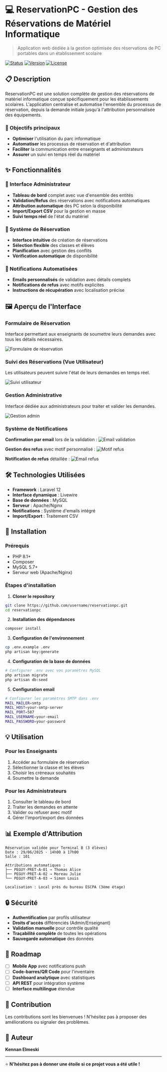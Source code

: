 # 💻 ReservationPC - Gestion des Réservations de Matériel Informatique

> Application web dédiée à la gestion optimisée des réservations de PC portables dans un établissement scolaire

[![Status](https://img.shields.io/badge/Status-Production-green)]()
[![Version](https://img.shields.io/badge/Version-1.0.0-blue)]()
[![License](https://img.shields.io/badge/License-MIT-yellow)]()

## 📋 Description

ReservationPC est une solution complète de gestion des réservations de matériel informatique conçue spécifiquement pour les établissements scolaires. L'application centralise et automatise l'ensemble du processus de réservation, depuis la demande initiale jusqu'à l'attribution personnalisée des équipements.

### 🎯 Objectifs principaux

- **Optimiser** l'utilisation du parc informatique
- **Automatiser** les processus de réservation et d'attribution
- **Faciliter** la communication entre enseignants et administrateurs
- **Assurer** un suivi en temps réel du matériel

## ✨ Fonctionnalités

### 🔐 Interface Administrateur
- **Tableau de bord** complet avec vue d'ensemble des entités
- **Validation/Refus** des réservations avec notifications automatiques
- **Attribution automatique** des PC selon la disponibilité
- **Import/Export CSV** pour la gestion en masse
- **Suivi temps réel** de l'état du matériel

### 📝 Système de Réservation
- **Interface intuitive** de création de réservations
- **Sélection flexible** des classes et élèves
- **Planification** avec gestion des conflits
- **Vérification automatique** de disponibilité

### 📧 Notifications Automatisées
- **Emails personnalisés** de validation avec détails complets
- **Notifications de refus** avec motifs explicites
- **Instructions de récupération** avec localisation précise

## 🖼️ Aperçu de l'Interface

### Formulaire de Réservation
Interface permettant aux enseignants de soumettre leurs demandes avec tous les détails nécessaires.

![Formulaire de réservation](https://kennan.alwaysdata.net/Portfolio/screens/formulaire_de_reservation.png)

### Suivi des Réservations (Vue Utilisateur)
Les utilisateurs peuvent suivre l'état de leurs demandes en temps réel.

![Suivi utilisateur](https://kennan.alwaysdata.net/Portfolio/screens/reservations_en_attentes_user.png)

### Gestion Administrative
Interface dédiée aux administrateurs pour traiter et valider les demandes.

![Gestion admin](https://kennan.alwaysdata.net/Portfolio/screens/reservations_en_attentes_admin.png)

### Système de Notifications

**Confirmation par email** lors de la validation :
![Email validation](https://kennan.alwaysdata.net/Portfolio/screens/mail_reservation_validee.png)

**Gestion des refus** avec motif personnalisé :
![Motif refus](https://kennan.alwaysdata.net/Portfolio/screens/motif_refus_reservation.png)

**Notification de refus** détaillée :
![Email refus](https://kennan.alwaysdata.net/Portfolio/screens/mail_refus_reservation.png)

## 🛠️ Technologies Utilisées

- **Framework** : Laravel 12
- **Interface dynamique** : Livewire
- **Base de données** : MySQL
- **Serveur** : Apache/Nginx
- **Notifications** : Système d'emails intégré
- **Import/Export** : Traitement CSV

## 🚀 Installation

### Prérequis
- PHP 8.1+
- Composer
- MySQL 5.7+
- Serveur web (Apache/Nginx)

### Étapes d'installation

1. **Cloner le repository**
```bash
git clone https://github.com/username/reservationpc.git
cd reservationpc
```

2. **Installation des dépendances**
```bash
composer install
```

3. **Configuration de l'environnement**
```bash
cp .env.example .env
php artisan key:generate
```

4. **Configuration de la base de données**
```bash
# Configurer .env avec vos paramètres MySQL
php artisan migrate
php artisan db:seed
```

5. **Configuration email**
```bash
# Configurer les paramètres SMTP dans .env
MAIL_MAILER=smtp
MAIL_HOST=your-smtp-server
MAIL_PORT=587
MAIL_USERNAME=your-email
MAIL_PASSWORD=your-password
```

## 💡 Utilisation

### Pour les Enseignants
1. Accéder au formulaire de réservation
2. Sélectionner la classe et les élèves
3. Choisir les créneaux souhaités
4. Soumettre la demande

### Pour les Administrateurs
1. Consulter le tableau de bord
2. Traiter les demandes en attente
3. Valider ou refuser avec motif
4. Gérer l'import/export des données

## 📊 Exemple d'Attribution

```
Réservation validée pour Terminal B (3 élèves)
Date : 29/06/2025 - 14h00 à 17h00
Salle : 101

Attributions automatiques :
├── PEGUY-PRET-A-01 → Thomas Alice
├── PEGUY-PRET-A-02 → Moreau Julie
└── PEGUY-PRET-A-03 → Simon Louis

Localisation : Local près du bureau ESCPA (3ème étage)
```

## 🔒 Sécurité

- **Authentification** par profils utilisateur
- **Droits d'accès** différenciés (Admin/Enseignant)
- **Validation manuelle** pour contrôle qualité
- **Traçabilité complète** de toutes les opérations
- **Sauvegarde automatique** des données

## 🚧 Roadmap

- [ ] **Mobile App** avec notifications push
- [ ] **Code-barres/QR Code** pour l'inventaire
- [ ] **Dashboard analytique** avec statistiques
- [ ] **API REST** pour intégration système
- [ ] **Interface multilingue** étendue

## 🤝 Contribution

Les contributions sont les bienvenues ! N'hésitez pas à proposer des améliorations ou signaler des problèmes.

## 👤 Auteur

**Kennan Elmeski**

---

⭐ **N'hésitez pas à donner une étoile si ce projet vous a été utile !**